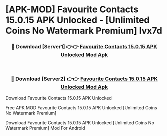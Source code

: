 # [APK-MOD] Favourite Contacts 15.0.15 APK Unlocked - [Unlimited Coins No Watermark Premium] lvx7d



<div align="center">
<h3>🔴 Download [Server1] 👉👉 <a href="https://momento.my/?title=Favourite_Contacts_15.0.15_APK_Unlocked">Favourite Contacts 15.0.15 APK Unlocked Mod Apk</a></h3><br>

<h3>🔴 Download [Server2] 👉👉 <a href="https://momento.my/?title=Favourite_Contacts_15.0.15_APK_Unlocked">Favourite Contacts 15.0.15 APK Unlocked Mod Apk</a></h3>
</div>



Download Favourite Contacts 15.0.15 APK Unlocked 

Free APK MOD Favourite Contacts 15.0.15 APK Unlocked [Unlimited Coins No Watermark Premium]

Download Favourite Contacts 15.0.15 APK Unlocked [Unlimited Coins No Watermark Premium] Mod For Android
